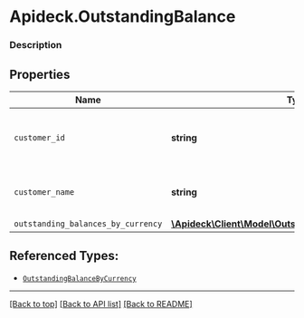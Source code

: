 # Apideck.OutstandingBalance

### Description

## Properties
Name | Type | Description | Notes
------------ | ------------- | ------------- | -------------
`customer_id` | **string** | Unique identifier for the customer or supplier. | [optional] 
`customer_name` | **string** | Full name of the customer or supplier. | [optional] 
`outstanding_balances_by_currency` | [**\Apideck\Client\Model\OutstandingBalanceByCurrency[]**](OutstandingBalanceByCurrency.md) |  | [optional] 





## Referenced Types:


* [`OutstandingBalanceByCurrency`](OutstandingBalanceByCurrency.md)

---

[[Back to top]](#) [[Back to API list]](../../../../README.md#documentation-for-api-endpoints) [[Back to README]](../../../../README.md)


